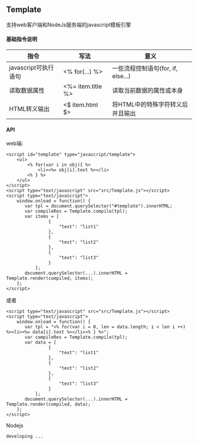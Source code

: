## Template

支持web客户端和NodeJs服务端的javascript模板引擎

#### 基础指令说明

指令 | 写法 | 意义
---|---|---
javascript可执行语句 | <% for(...) %> | 一些流程控制语句(for, if, else...)
读取数据属性 | <%= item.title %> | 读取当前数据的属性或本身
HTML转义输出 | <$ item.html $> | 将HTML中的特殊字符转义后并且输出

#### API

web端:

	<script id="template" type="javascript/template">
		<ul>
			<% for(var i in obj){ %>
				<li><%= obj[i].text %></li>
			<% } %>
		</ul>
	</script>
    <script type="text/javascript" src="src/Template.js"></script>
    <script type="text/javascript">
        window.onload = function() {
           var tpl = document.querySelector("#template").innerHTML;
           var compileRes = Template.compile(tpl);
           var items = [
                    {
                        "text": "list1"
                    },
                    {
                        "text": "list2"
                    },
                    {
                        "text": "list3"
                    }
               ];
           document.querySelector(...).innerHTML = Template.render(compiled, items);
        };
    </script>
    
或者

    <script type="text/javascript" src="src/Template.js"></script>
    <script type="text/javascript">
        window.onload = function() {
           var tpl = "<% for(var i = 0, len = data.length; i < len i ++) %><li><%= data[i].text %></li><% } %>";
           var compileRes = Template.compile(tpl);
           var data = [
                    {
                        "text": "list1"
                    },
                    {
                        "text": "list2"
                    },
                    {
                        "text": "list3"
                    }
               ];
           document.querySelector(...).innerHTML = Template.render(compiled, data);
        };
    </script>
    
Nodejs
    
    developing ...